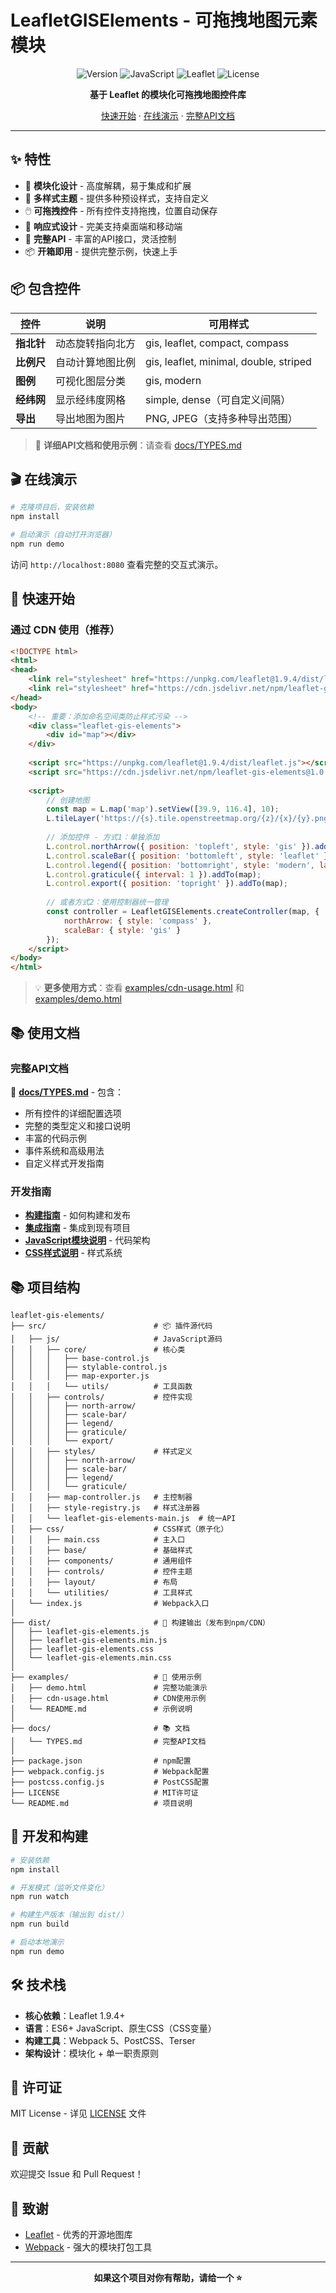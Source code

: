 # LeafletGISElements - 可拖拽地图元素模块

<div align="center">

![Version](https://img.shields.io/badge/version-1.0.0-blue.svg)
![JavaScript](https://img.shields.io/badge/javascript-ES6+-yellow.svg)
![Leaflet](https://img.shields.io/badge/leaflet-1.9+-green.svg)
![License](https://img.shields.io/badge/license-MIT-red.svg)

**基于 Leaflet 的模块化可拖拽地图控件库**

[快速开始](#-快速开始) · [在线演示](#-在线演示) · [完整API文档](docs/TYPES.md)

</div>

---

## ✨ 特性

- 🎯 **模块化设计** - 高度解耦，易于集成和扩展
- 🎨 **多样式主题** - 提供多种预设样式，支持自定义
- 🖱️ **可拖拽控件** - 所有控件支持拖拽，位置自动保存
- 📱 **响应式设计** - 完美支持桌面端和移动端
- 🔧 **完整API** - 丰富的API接口，灵活控制
- 📦 **开箱即用** - 提供完整示例，快速上手

## 📦 包含控件

| 控件       | 说明             | 可用样式                               |
| ---------- | ---------------- | -------------------------------------- |
| **指北针** | 动态旋转指向北方 | gis, leaflet, compact, compass         |
| **比例尺** | 自动计算地图比例 | gis, leaflet, minimal, double, striped |
| **图例**   | 可视化图层分类   | gis, modern                            |
| **经纬网** | 显示经纬度网格   | simple, dense（可自定义间隔）          |
| **导出**   | 导出地图为图片   | PNG, JPEG（支持多种导出范围）          |

> 📖 **详细API文档和使用示例**：请查看 [docs/TYPES.md](docs/TYPES.md)

## 🎬 在线演示

```bash
# 克隆项目后，安装依赖
npm install

# 启动演示（自动打开浏览器）
npm run demo
```

访问 `http://localhost:8080` 查看完整的交互式演示。

## 🚀 快速开始

### 通过 CDN 使用（推荐）

```html
<!DOCTYPE html>
<html>
<head>
    <link rel="stylesheet" href="https://unpkg.com/leaflet@1.9.4/dist/leaflet.css" />
    <link rel="stylesheet" href="https://cdn.jsdelivr.net/npm/leaflet-gis-elements@1.0.0/dist/leaflet-gis-elements.min.css">
</head>
<body>
    <!-- 重要：添加命名空间类防止样式污染 -->
    <div class="leaflet-gis-elements">
        <div id="map"></div>
    </div>
    
    <script src="https://unpkg.com/leaflet@1.9.4/dist/leaflet.js"></script>
    <script src="https://cdn.jsdelivr.net/npm/leaflet-gis-elements@1.0.0/dist/leaflet-gis-elements.min.js"></script>
    
    <script>
        // 创建地图
        const map = L.map('map').setView([39.9, 116.4], 10);
        L.tileLayer('https://{s}.tile.openstreetmap.org/{z}/{x}/{y}.png').addTo(map);
        
        // 添加控件 - 方式1：单独添加
        L.control.northArrow({ position: 'topleft', style: 'gis' }).addTo(map);
        L.control.scaleBar({ position: 'bottomleft', style: 'leaflet' }).addTo(map);
        L.control.legend({ position: 'bottomright', style: 'modern', layers: [] }).addTo(map);
        L.control.graticule({ interval: 1 }).addTo(map);
        L.control.export({ position: 'topright' }).addTo(map);
        
        // 或者方式2：使用控制器统一管理
        const controller = LeafletGISElements.createController(map, {
            northArrow: { style: 'compass' },
            scaleBar: { style: 'gis' }
        });
    </script>
</body>
</html>
```

> 💡 **更多使用方式**：查看 [examples/cdn-usage.html](examples/cdn-usage.html) 和 [examples/demo.html](examples/demo.html)

## 📚 使用文档

### 完整API文档
📖 **[docs/TYPES.md](docs/TYPES.md)** - 包含：
- 所有控件的详细配置选项
- 完整的类型定义和接口说明
- 丰富的代码示例
- 事件系统和高级用法
- 自定义样式开发指南

### 开发指南
- **[构建指南](docs/BUILD.md)** - 如何构建和发布
- **[集成指南](docs/INTEGRATION.md)** - 集成到现有项目
- **[JavaScript模块说明](src/js/README.md)** - 代码架构
- **[CSS样式说明](src/css/README.md)** - 样式系统

## 📚 项目结构

```
leaflet-gis-elements/
├── src/                        # 📦 插件源代码
│   ├── js/                     # JavaScript源码
│   │   ├── core/               # 核心类
│   │   │   ├── base-control.js
│   │   │   ├── stylable-control.js
│   │   │   ├── map-exporter.js
│   │   │   └── utils/          # 工具函数
│   │   ├── controls/           # 控件实现
│   │   │   ├── north-arrow/
│   │   │   ├── scale-bar/
│   │   │   ├── legend/
│   │   │   ├── graticule/
│   │   │   └── export/
│   │   ├── styles/             # 样式定义
│   │   │   ├── north-arrow/
│   │   │   ├── scale-bar/
│   │   │   ├── legend/
│   │   │   └── graticule/
│   │   ├── map-controller.js   # 主控制器
│   │   ├── style-registry.js   # 样式注册器
│   │   └── leaflet-gis-elements-main.js  # 统一API
│   ├── css/                    # CSS样式（原子化）
│   │   ├── main.css            # 主入口
│   │   ├── base/               # 基础样式
│   │   ├── components/         # 通用组件
│   │   ├── controls/           # 控件主题
│   │   ├── layout/             # 布局
│   │   └── utilities/          # 工具样式
│   └── index.js                # Webpack入口
│
├── dist/                       # 🚀 构建输出（发布到npm/CDN）
│   ├── leaflet-gis-elements.js
│   ├── leaflet-gis-elements.min.js
│   ├── leaflet-gis-elements.css
│   └── leaflet-gis-elements.min.css
│
├── examples/                   # 🎨 使用示例
│   ├── demo.html               # 完整功能演示
│   ├── cdn-usage.html          # CDN使用示例
│   └── README.md               # 示例说明
│
├── docs/                       # 📚 文档
│   └── TYPES.md                # 完整API文档
│
├── package.json                # npm配置
├── webpack.config.js           # Webpack配置
├── postcss.config.js           # PostCSS配置
├── LICENSE                     # MIT许可证
└── README.md                   # 项目说明
```

## 🔧 开发和构建

```bash
# 安装依赖
npm install

# 开发模式（监听文件变化）
npm run watch

# 构建生产版本（输出到 dist/）
npm run build

# 启动本地演示
npm run demo
```

## 🛠️ 技术栈

- **核心依赖**：Leaflet 1.9.4+
- **语言**：ES6+ JavaScript、原生CSS（CSS变量）
- **构建工具**：Webpack 5、PostCSS、Terser
- **架构设计**：模块化 + 单一职责原则

## 📄 许可证

MIT License - 详见 [LICENSE](LICENSE) 文件

## 🤝 贡献

欢迎提交 Issue 和 Pull Request！

## 🙏 致谢

- [Leaflet](https://leafletjs.com/) - 优秀的开源地图库
- [Webpack](https://webpack.js.org/) - 强大的模块打包工具

---

<div align="center">

**如果这个项目对你有帮助，请给一个 ⭐️**

</div>


